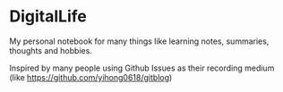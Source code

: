 # DigitalLife
My personal notebook for many things like learning notes, summaries, thoughts and hobbies.

Inspired by many people using Github Issues as their recording medium (like https://github.com/yihong0618/gitblog)
